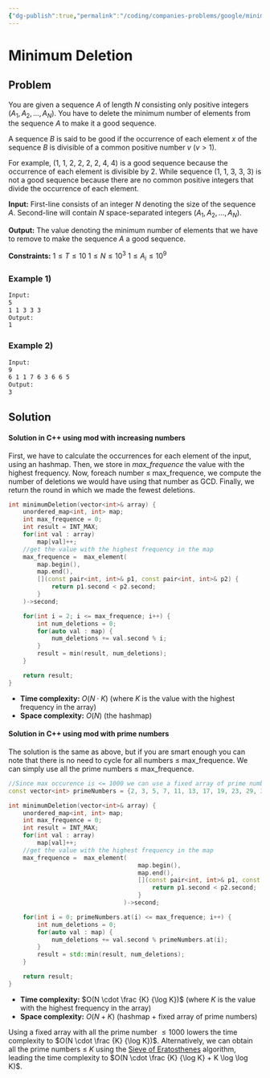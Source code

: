 ```yaml
---
{"dg-publish":true,"permalink":"/coding/companies-problems/google/minimum-deletion/","created":"2023-07-20T18:23:46.852+02:00","updated":"2023-07-24T12:11:53.092+02:00"}
---
```


# Minimum Deletion
## Problem
You are given a sequence $A$ of length $N$ consisting only positive integers $(A_1, A_2, ..., A_N)$. You have to delete the minimum number of elements from the sequence $A$ to make it a good sequence.

A sequence $B$ is said to be good if the occurrence of each element $x$ of the sequence $B$ is divisible of a common positive number $v$ ($v > 1$).

For example, (1, 1, 2, 2, 2, 2, 4, 4) is a good sequence because the occurrence of each element is divisible by 2. While sequence (1, 1, 3, 3, 3) is not a good sequence because there are no common positive integers that divide the occurrence of each element.

**Input:** First-line consists of an integer $N$ denoting the size of the sequence $A$. Second-line will contain $N$ space-separated integers $(A_1, A_2, ..., A_N)$.

**Output:** The value denoting the minimum number of elements that we have to remove to make the sequence $A$ a good sequence.

**Constraints:**
$1 \leq T \leq 10$
$1 \leq N \leq 10^3$
$1 \leq A_i \leq 10^9$

### Example 1)
```bash
Input:
5
1 1 3 3 3
Output:
1
```

### Example 2)
```bash
Input:
9
6 1 1 7 6 3 6 6 5
Output:
3
```

## Solution
#### Solution in C++ using mod with increasing numbers
First, we have to calculate the occurrences for each element of the input, using an hashmap. Then, we store in _max\_frequence_ the value with the highest frequency. Now, foreach number $\leq$ max\_frequence, we compute the number of deletions we would have using that number as GCD. Finally, we return the round in which we made the fewest deletions.

```cpp
int minimumDeletion(vector<int>& array) {
    unordered_map<int, int> map;
    int max_frequence = 0;
    int result = INT_MAX;
    for(int val : array)
        map[val]++;
    //get the value with the highest frequency in the map
    max_frequence =  max_element(
        map.begin(),
        map.end(),
        [](const pair<int, int>& p1, const pair<int, int>& p2) {
            return p1.second < p2.second;
        }
    )->second;

    for(int i = 2; i <= max_frequence; i++) {
        int num_deletions = 0;
        for(auto val : map) {
            num_deletions += val.second % i;
        }
        result = min(result, num_deletions);
    }

    return result;
}
```
- **Time complexity:** $O(N \cdot K)$ (where $K$ is the value with the highest frequency in the array)
- **Space complexity:** $O(N)$ (the hashmap)

#### Solution in C++ using mod with prime numbers
The solution is the same as above, but if you are smart enough you can note that there is no need to cycle for all numbers $\leq$ max_frequence. We can simply use all the prime numbers $\leq$ max_frequence.

```cpp
//Since max occurence is <= 1000 we can use a fixed array of prime numbers
const vector<int> primeNumbers = {2, 3, 5, 7, 11, 13, 17, 19, 23, 29, 31, 37, 41, 43, 47, 53, 59, 61, 67, 71, 73, 79, 83, 89, 97, 101, 103, 107, 109, 113, 127, 131, 137, 139, 149, 151, 157, 163, 167, 173, 179, 181, 191, 193, 197, 199, 211, 223, 227, 229, 233, 239, 241, 251, 257, 263, 269, 271, 277, 281, 283, 293, 307, 311, 313, 317, 331, 337, 347, 349, 353, 359, 367, 373, 379, 383, 389, 397, 401, 409, 419, 421, 431, 433, 439, 443, 449, 457, 461, 463, 467, 479, 487, 491, 499, 503, 509, 521, 523, 541, 547, 557, 563, 569, 571, 577, 587, 593, 599, 601, 607, 613, 617, 619, 631, 641, 643, 647, 653, 659, 661, 673, 677, 683, 691, 701, 709, 719, 727, 733, 739, 743, 751, 757, 761, 769, 773, 787, 797, 809, 811, 821, 823, 827, 829, 839, 853, 857, 859, 863, 877, 881, 883, 887, 907, 911, 919, 929, 937, 941, 947, 953, 967, 971, 977, 983, 991, 997 };

int minimumDeletion(vector<int>& array) {
    unordered_map<int, int> map;
    int max_frequence = 0;
    int result = INT_MAX;
    for(int val : array)
        map[val]++;
    //get the value with the highest frequency in the map
    max_frequence =  max_element(
                                    map.begin(),
                                    map.end(),
                                    [](const pair<int, int>& p1, const pair<int, int>& p2) {
                                        return p1.second < p2.second;
                                    }
                                )->second;

    for(int i = 0; primeNumbers.at(i) <= max_frequence; i++) {
        int num_deletions = 0;
        for(auto val : map) {
            num_deletions += val.second % primeNumbers.at(i);
        }
        result = std::min(result, num_deletions);
    }

    return result;
}
```
- **Time complexity:** $O(N \cdot \frac {K} {\log K})$ (where $K$ is the value with the highest frequency in the array)
- **Space complexity:** $O(N + K)$ (hashmap + fixed array of prime numbers)

Using a fixed array with all the prime number $\leq 1000$ lowers the time complexity to $O(N \cdot \frac {K} {\log K})$. Alternatively, we can obtain all the prime numbers $\leq\ K$ using the [Sieve of Eratosthenes](https://en.wikipedia.org/wiki/Sieve_of_Eratosthenes) algorithm, leading the time complexity to $O(N \cdot \frac {K} {\log K} + K \log \log K)$.